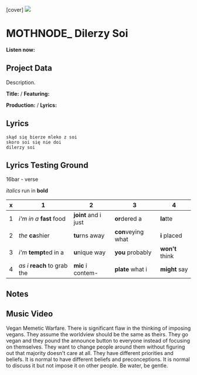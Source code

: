 [cover] ![](57175019_319474918741616_8502199518755923887_n.jpg)

# MOTHNODE_ Dilerzy Soi

**Listen now:** 

## Project Data

Description.


**Title:**  / **Featuring:** 

**Production:**  / **Lyrics:** 

## Lyrics

```
skąd się bierze mleko z soi
skoro soi się nie doi
dilerzy soi

```

## Lyrics Testing Ground

16bar - verse

*italics* run in
**bold**

| x | 1 | 2 | 3 | 4 |
|---|---|---|---|---|
| 1 | *i'm in a* **fast** food | **joint** and i just  | **or**dered a  | **la**tte  |
| 2 | *the* **ca**shier | **tu**rns away  |  **con**veying what |  **i** placed |
| 3 | *i'm* **tempt**ed in a | **u**nique way  |  **you** probably |  **won't** think |
| 4 | *as i* **reach** to grab the |  **mic** i contem-  | **plate** what i | **might** say |

## Notes

## Music Video

Vegan Memetic Warfare. There is significant flaw in the thinking of imposing vegans. They assume the worldview should be the same as theirs. They go vegan and they pound the announce button to everyone instead of focusing on themselves. They want to change people around them without figuring out that majority doesn't care at all. They have different priorities and beliefs. It is normal to have different beliefs and preconceptions. It is normal to discuss it but not impose it on other people. Be water, be gentle.
